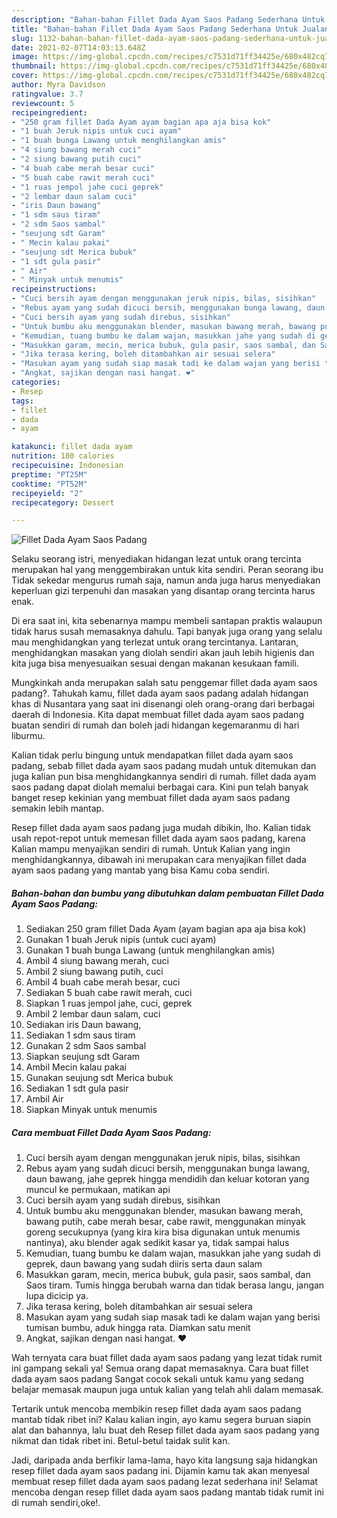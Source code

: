 ```yaml
---
description: "Bahan-bahan Fillet Dada Ayam Saos Padang Sederhana Untuk Jualan"
title: "Bahan-bahan Fillet Dada Ayam Saos Padang Sederhana Untuk Jualan"
slug: 1132-bahan-bahan-fillet-dada-ayam-saos-padang-sederhana-untuk-jualan
date: 2021-02-07T14:03:13.648Z
image: https://img-global.cpcdn.com/recipes/c7531d71ff34425e/680x482cq70/fillet-dada-ayam-saos-padang-foto-resep-utama.jpg
thumbnail: https://img-global.cpcdn.com/recipes/c7531d71ff34425e/680x482cq70/fillet-dada-ayam-saos-padang-foto-resep-utama.jpg
cover: https://img-global.cpcdn.com/recipes/c7531d71ff34425e/680x482cq70/fillet-dada-ayam-saos-padang-foto-resep-utama.jpg
author: Myra Davidson
ratingvalue: 3.7
reviewcount: 5
recipeingredient:
- "250 gram fillet Dada Ayam ayam bagian apa aja bisa kok"
- "1 buah Jeruk nipis untuk cuci ayam"
- "1 buah bunga Lawang untuk menghilangkan amis"
- "4 siung bawang merah cuci"
- "2 siung bawang putih cuci"
- "4 buah cabe merah besar cuci"
- "5 buah cabe rawit merah cuci"
- "1 ruas jempol jahe cuci geprek"
- "2 lembar daun salam cuci"
- "iris Daun bawang"
- "1 sdm saus tiram"
- "2 sdm Saos sambal"
- "seujung sdt Garam"
- " Mecin kalau pakai"
- "seujung sdt Merica bubuk"
- "1 sdt gula pasir"
- " Air"
- " Minyak untuk menumis"
recipeinstructions:
- "Cuci bersih ayam dengan menggunakan jeruk nipis, bilas, sisihkan"
- "Rebus ayam yang sudah dicuci bersih, menggunakan bunga lawang, daun bawang, jahe geprek hingga mendidih dan keluar kotoran yang muncul ke permukaan, matikan api"
- "Cuci bersih ayam yang sudah direbus, sisihkan"
- "Untuk bumbu aku menggunakan blender, masukan bawang merah, bawang putih, cabe merah besar, cabe rawit, menggunakan minyak goreng secukupnya (yang kira kira bisa digunakan untuk menumis nantinya), aku blender agak sedikit kasar ya, tidak sampai halus"
- "Kemudian, tuang bumbu ke dalam wajan, masukkan jahe yang sudah di geprek, daun bawang yang sudah diiris serta daun salam"
- "Masukkan garam, mecin, merica bubuk, gula pasir, saos sambal, dan Saos tiram. Tumis hingga berubah warna dan tidak berasa langu, jangan lupa dicicip ya."
- "Jika terasa kering, boleh ditambahkan air sesuai selera"
- "Masukan ayam yang sudah siap masak tadi ke dalam wajan yang berisi tumisan bumbu, aduk hingga rata. Diamkan satu menit"
- "Angkat, sajikan dengan nasi hangat. ❤️"
categories:
- Resep
tags:
- fillet
- dada
- ayam

katakunci: fillet dada ayam 
nutrition: 180 calories
recipecuisine: Indonesian
preptime: "PT25M"
cooktime: "PT52M"
recipeyield: "2"
recipecategory: Dessert

---
```



![Fillet Dada Ayam Saos Padang](https://img-global.cpcdn.com/recipes/c7531d71ff34425e/680x482cq70/fillet-dada-ayam-saos-padang-foto-resep-utama.jpg)

Selaku seorang istri, menyediakan hidangan lezat untuk orang tercinta merupakan hal yang menggembirakan untuk kita sendiri. Peran seorang ibu Tidak sekedar mengurus rumah saja, namun anda juga harus menyediakan keperluan gizi terpenuhi dan masakan yang disantap orang tercinta harus enak.

Di era  saat ini, kita sebenarnya mampu membeli santapan praktis walaupun tidak harus susah memasaknya dahulu. Tapi banyak juga orang yang selalu mau menghidangkan yang terlezat untuk orang tercintanya. Lantaran, menghidangkan masakan yang diolah sendiri akan jauh lebih higienis dan kita juga bisa menyesuaikan sesuai dengan makanan kesukaan famili. 



Mungkinkah anda merupakan salah satu penggemar fillet dada ayam saos padang?. Tahukah kamu, fillet dada ayam saos padang adalah hidangan khas di Nusantara yang saat ini disenangi oleh orang-orang dari berbagai daerah di Indonesia. Kita dapat membuat fillet dada ayam saos padang buatan sendiri di rumah dan boleh jadi hidangan kegemaranmu di hari liburmu.

Kalian tidak perlu bingung untuk mendapatkan fillet dada ayam saos padang, sebab fillet dada ayam saos padang mudah untuk ditemukan dan juga kalian pun bisa menghidangkannya sendiri di rumah. fillet dada ayam saos padang dapat diolah memalui berbagai cara. Kini pun telah banyak banget resep kekinian yang membuat fillet dada ayam saos padang semakin lebih mantap.

Resep fillet dada ayam saos padang juga mudah dibikin, lho. Kalian tidak usah repot-repot untuk memesan fillet dada ayam saos padang, karena Kalian mampu menyajikan sendiri di rumah. Untuk Kalian yang ingin menghidangkannya, dibawah ini merupakan cara menyajikan fillet dada ayam saos padang yang mantab yang bisa Kamu coba sendiri.

<!--inarticleads1-->

##### Bahan-bahan dan bumbu yang dibutuhkan dalam pembuatan Fillet Dada Ayam Saos Padang:

1. Sediakan 250 gram fillet Dada Ayam (ayam bagian apa aja bisa kok)
1. Gunakan 1 buah Jeruk nipis (untuk cuci ayam)
1. Gunakan 1 buah bunga Lawang (untuk menghilangkan amis)
1. Ambil 4 siung bawang merah, cuci
1. Ambil 2 siung bawang putih, cuci
1. Ambil 4 buah cabe merah besar, cuci
1. Sediakan 5 buah cabe rawit merah, cuci
1. Siapkan 1 ruas jempol jahe, cuci, geprek
1. Ambil 2 lembar daun salam, cuci
1. Sediakan iris Daun bawang,
1. Sediakan 1 sdm saus tiram
1. Gunakan 2 sdm Saos sambal
1. Siapkan seujung sdt Garam
1. Ambil  Mecin kalau pakai
1. Gunakan seujung sdt Merica bubuk
1. Sediakan 1 sdt gula pasir
1. Ambil  Air
1. Siapkan  Minyak untuk menumis




<!--inarticleads2-->

##### Cara membuat Fillet Dada Ayam Saos Padang:

1. Cuci bersih ayam dengan menggunakan jeruk nipis, bilas, sisihkan
1. Rebus ayam yang sudah dicuci bersih, menggunakan bunga lawang, daun bawang, jahe geprek hingga mendidih dan keluar kotoran yang muncul ke permukaan, matikan api
1. Cuci bersih ayam yang sudah direbus, sisihkan
1. Untuk bumbu aku menggunakan blender, masukan bawang merah, bawang putih, cabe merah besar, cabe rawit, menggunakan minyak goreng secukupnya (yang kira kira bisa digunakan untuk menumis nantinya), aku blender agak sedikit kasar ya, tidak sampai halus
1. Kemudian, tuang bumbu ke dalam wajan, masukkan jahe yang sudah di geprek, daun bawang yang sudah diiris serta daun salam
1. Masukkan garam, mecin, merica bubuk, gula pasir, saos sambal, dan Saos tiram. Tumis hingga berubah warna dan tidak berasa langu, jangan lupa dicicip ya.
1. Jika terasa kering, boleh ditambahkan air sesuai selera
1. Masukan ayam yang sudah siap masak tadi ke dalam wajan yang berisi tumisan bumbu, aduk hingga rata. Diamkan satu menit
1. Angkat, sajikan dengan nasi hangat. ❤️




Wah ternyata cara buat fillet dada ayam saos padang yang lezat tidak rumit ini gampang sekali ya! Semua orang dapat memasaknya. Cara buat fillet dada ayam saos padang Sangat cocok sekali untuk kamu yang sedang belajar memasak maupun juga untuk kalian yang telah ahli dalam memasak.

Tertarik untuk mencoba membikin resep fillet dada ayam saos padang mantab tidak ribet ini? Kalau kalian ingin, ayo kamu segera buruan siapin alat dan bahannya, lalu buat deh Resep fillet dada ayam saos padang yang nikmat dan tidak ribet ini. Betul-betul taidak sulit kan. 

Jadi, daripada anda berfikir lama-lama, hayo kita langsung saja hidangkan resep fillet dada ayam saos padang ini. Dijamin kamu tak akan menyesal membuat resep fillet dada ayam saos padang lezat sederhana ini! Selamat mencoba dengan resep fillet dada ayam saos padang mantab tidak rumit ini di rumah sendiri,oke!.

